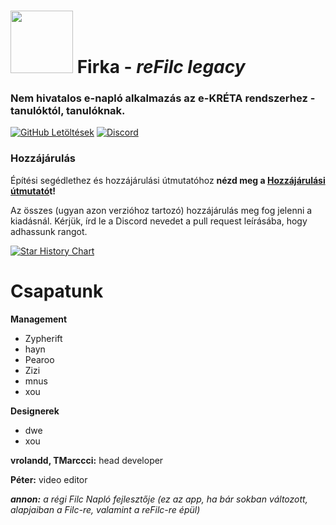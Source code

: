 # <img src="https://raw.githubusercontent.com/QwIT-Development/app-legacy/2d22a8de31de8a46424a3a3dafb686f7f21942d9/dave.gif" alt width="100px"> Firka - *reFilc legacy*

### Nem hivatalos e-napló alkalmazás az e-KRÉTA rendszerhez - tanulóktól, tanulóknak.

[![GitHub Letöltések](https://img.shields.io/github/downloads-pre/QwIT-Development/app-legacy/latest/total?style=for-the-badge&logo=github&logoColor=EAF7CC&label=Let%C3%B6lt%C3%A9sek&labelColor=141905&color=A7DC22)](https://github.com/QwIT-Development/app-legacy/releases/latest)
[![Discord](https://img.shields.io/discord/1111649116020285532?style=for-the-badge&logo=discord&logoColor=EAF7CC&label=Discord&labelColor=0D1202&color=A7DC22)](https://discord.gg/6DvjyPAw2T)

### Hozzájárulás

Építési segédlethez és hozzájárulási útmutatóhoz
**nézd meg a [Hozzájárulási útmutató](CONTRIBUTING.md)t!**

Az összes (ugyan azon verzióhoz tartozó) hozzájárulás meg fog jelenni a kiadásnál. Kérjük, írd le a Discord nevedet a pull request leírásába, hogy adhassunk rangot.

<a href="https://star-history.com/#QwIT-Development/app-legacy&Timeline">
 <picture>
   <source media="(prefers-color-scheme: dark)" srcset="https://api.star-history.com/svg?repos=QwIT-Development/app-legacy&type=Timeline&theme=dark" />
   <source media="(prefers-color-scheme: light)" srcset="https://api.star-history.com/svg?repos=QwIT-Development/app-legacy&type=Timeline" />
   <img alt="Star History Chart" src="https://api.star-history.com/svg?repos=QwIT-Development/app-legacy&type=Timeline" />
 </picture>
</a>

# Csapatunk

**Management**
- Zypherift
- hayn
- Pearoo
- Zizi
- mnus
- xou

**Designerek**
- dwe
- xou

**vrolandd, TMarccci:** head developer

**Péter:** video editor

***annon:** a régi Filc Napló fejlesztője (ez az app, ha bár sokban változott, alapjaiban a Filc-re, valamint a reFilc-re épül)*
